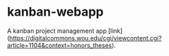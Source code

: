 # kanban-webapp
A kanban project management app [link] (https://digitalcommons.wou.edu/cgi/viewcontent.cgi?article=1104&context=honors_theses).  
